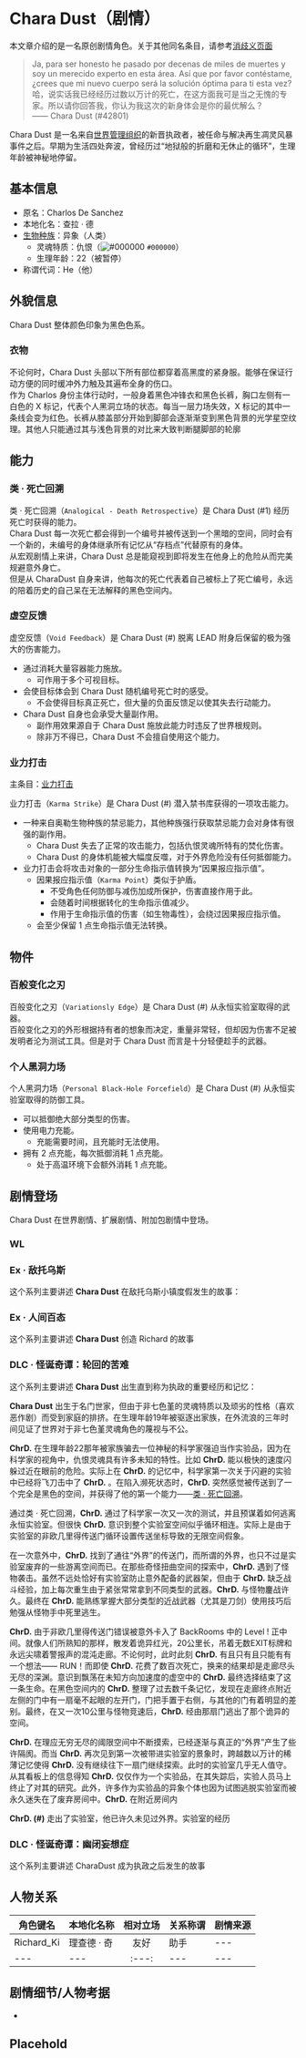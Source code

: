 # Chara Dust（剧情）

本文章介绍的是一名原创剧情角色。关于其他同名条目，请参考[消歧义页面](../Disambiguation/Chara_Dust.md)  

> Ja, para ser honesto he pasado por decenas de miles de muertes y soy un merecido experto en esta área. Así que por favor contéstame, ¿crees que mi nuevo cuerpo será la solución óptima para ti esta vez?  
> 哈，说实话我已经经历过数以万计的死亡，在这方面我可是当之无愧的专家。所以请你回答我，你认为我这次的新身体会是你的最优解么？  
> —— Chara Dust (#42801)

Chara Dust 是一名来自[世界管理组织](test.md)的新晋执政者，被任命与解决再生凋灵风暴事件之后。早期为生活四处奔波，曾经历过“地狱般的折磨和无休止的循环”，生理年龄被神秘地停留。

## 基本信息
- 原名：Charlos De Sanchez  
- 本地化名：查拉 · 德  
- [生物种族](../Concept/Bioethnic.md)：异象（人类）  
  - 灵魂特质：仇恨（![#000000](https://via.placeholder.com/12/000000/000000?text=+) `#000000`）  
  - 生理年龄：22（被暂停）  
- 称谓代词：He（他）

## 外貌信息
Chara Dust 整体颜色印象为黑色色系。

### 衣物
不论何时，Chara Dust 头部以下所有部位都穿着高黑度的紧身服。能够在保证行动方便的同时缓冲外力触及其遍布全身的伤口。   
作为 Charlos 身份主体行动时，一般身着黑色冲锋衣和黑色长裤，胸口左侧有一白色的 X 标记，代表个人黑洞立场的状态。每当一层力场失效，X 标记的其中一条线会变为红色。长裤从膝盖部分开始到脚部会逐渐渐变到黑色背景的光学星空纹理。其他人只能通过其与浅色背景的对比来大致判断腿脚部的轮廓

## 能力

### 类 · 死亡回溯
类 · 死亡回溯（`Analogical - Death Retrospective`）是 Chara Dust (#1) 经历死亡时获得的能力。  
Chara Dust 每一次死亡都会得到一个编号并被传送到一个黑暗的空间，同时会有一个新的，未编号的身体继承所有记忆从“存档点”代替原有的身体。  
从宏观剧情上来讲，Chara Dust 总是能窥视到即将发生在他身上的危险从而完美规避意外身亡。  
但是从 CharaDust 自身来讲，他每次的死亡代表着自己被标上了死亡编号，永远的陪着历史的自己呆在无法解释的黑色空间内。

### 虚空反馈
虚空反馈（`Void Feedback`）是 Chara Dust (#) 脱离 LEAD 附身后保留的极为强大的伤害能力。  
- 通过消耗大量容器能力施放。
  - 可作用于多个可视目标。
- 会使目标体会到 Chara Dust 随机编号死亡时的感受。
  - 不会使得目标真正死亡，但大量的负面反馈足以使其失去行动能力。
- Chara Dust 自身也会承受大量副作用。
  - 副作用效果源自于 Chara Dust 施放此能力时违反了世界根规则。
  - 除非万不得已，Chara Dust 不会擅自使用这个能力。
### 业力打击
主条目：[业力打击](../Concept/Damage.md/#业力打击)  

业力打击（`Karma Strike`）是 Chara Dust (#) 潜入禁书库获得的一项攻击能力。  
- 一种来自奥勒生物种族的禁忌能力，其他种族强行获取禁忌能力会对身体有很强的副作用。
  - Chara Dust 失去了正常的攻击能力，包括仇恨灵魂所特有的焚化伤害。
  - Chara Dust 的身体机能被大幅度反噬，对于外界危险没有任何抵御能力。
- 业力打击会将攻击对象的一部分生命指示值转换为“因果报应指示值”。
  - 因果报应指示值（`Karma Point`）类似于护盾。
    - 不受角色任何防御与减伤加成所保护，伤害直接作用于此。
    - 会随着时间根据转化的生命指示值减少。
    - 作用于生命指示值的伤害（如生物毒性），会绕过因果报应指示值。
  - 会至少保留 1 点生命指示值无法转换。


## 物件

### 百般变化之刃
百般变化之刃（`Variationsly Edge`）是 Chara Dust (#) 从永恒实验室取得的武器。  
百般变化之刃的外形根据持有者的想象而决定，重量非常轻，但却因为伤害不足被发明者沦为测试工具。但是对于 Chara Dust 而言是十分轻便趁手的武器。

### 个人黑洞力场
个人黑洞力场（`Personal Black-Hole Forcefield`）是 Chara Dust (#) 从永恒实验室取得的防御工具。  
- 可以抵御绝大部分类型的伤害。
- 使用电力充能。
  - 充能需要时间，且充能时无法使用。
- 拥有 2 点充能，每次抵御消耗 1 点充能。
  - 处于高温环境下会额外消耗 1 点充能。

## 剧情登场
Chara Dust 在世界剧情、扩展剧情、附加包剧情中登场。

### WL

### Ex · 敌托乌斯
这个系列主要讲述 **Chara Dust** 在敌托乌斯小镇度假发生的故事：

### Ex · 人间百态
这个系列主要讲述 **Chara Dust** 创造 Richard 的故事

### DLC · 怪诞奇谭：轮回的苦难
这个系列主要讲述 **Chara Dust** 出生直到称为执政的重要经历和记忆：  

**Chara Dust** 出生于名门世家，但由于非七色堇的灵魂特质以及顽劣的性格（喜欢恶作剧）而受到家庭的排挤。在生理年龄19年被驱逐出家族，在外流浪的三年时间见证了世界对于非七色堇灵魂角色的蔑视与不公。  

**ChrD.** 在生理年龄22那年被家族骗去一位神秘的科学家强迫当作实验品，因为在科学家的视角中，仇恨灵魂具有许多未知的特性。比如 **ChrD.** 能以极快的速度闪躲过近在眼前的危险。实际上在 **ChrD.** 的记忆中，科学家第一次关于闪避的实验中已经将飞刀击中了 **ChrD.** 。在陷入濒死状态时，**ChrD.** 突然感觉被传送到了一个完全是黑色的空间，并获得了他的第一个能力——[类 · 死亡回溯](#类--死亡回溯)。  

通过类 · 死亡回溯，**ChrD.** 通过了科学家一次又一次的测试，并且预谋着如何逃离永恒实验室。但很快 **ChrD.** 意识到整个实验室空间似乎循环相连。实际上是由于实验室的非欧几里得传送门循环设置传送坐标导致的无限空间假象。  

在一次意外中，**ChrD.** 找到了通往“外界”的传送门，而所谓的外界，也只不过是实验室废弃的一些游离空间而已。在那些奇怪扭曲空间的探索中，**ChrD.** 遇到了怪物袭击。虽然不远处恰好有实验室防止意外配备的武器架，但由于 **ChrD.** 缺乏战斗经验，加上每次重生由于紧张常常拿到不同类型的武器。**ChrD.** 与怪物鏖战许久。最终在 **ChrD.** 能熟练掌握大部分类型的近战武器（尤其是刀剑）使用技巧后勉强从怪物手中死里逃生。

**ChrD.** 由于非欧几里得传送门错误被意外卡入了 BackRooms 中的 Level ! 正中间。就像人们所熟知的那样，散发着诡异红光，20公里长，吊着无数EXIT标牌和永远尖啸着警报声的混沌走廊。不论何时，此时此刻 **ChrD.** 有且只有且只能有有一个想法—— RUN！而即使 **ChrD.** 花费了数百次死亡，换来的结果却是走廊尽头无尽的深渊。意识到飘荡在未知方向加速度的虚空中的 **ChrD.** 最终选择结束了这一条生命。在黑色空间内的 **ChrD.** 整理了过去数千条记忆，发现在走廊终点附近左侧的门中有一扇毫不起眼的左开门，门把手置于右侧，与其他的门有着明显的差别。最终，在又一次10公里与怪物竞速后，**ChrD.** 经由那扇门逃出了那个诡异的空间。  

**ChrD.** 在理应无穷无尽的阈限空间中不断摸索，已经逐渐与真正的“外界”产生了些许隔阂。而当 **ChrD.** 再次见到第一次被带进实验室的景象时，跨越数以万计的稀薄记忆使得 **ChrD.** 没有继续往下一扇门继续探索。此时的实验室几乎无人值守。从其看板上的信息得知 **ChrD.** 仅仅作为一个实验品，在其失踪后，实验人员马上终止了对其的研究。此外，许多作为实验品的异象个体也因为试图逃脱实验室而被永久迷失在了废弃房间中。**ChrD.** 在附近房间内  

**ChrD. (#)** 走出了实验室，他已许久未见过外界。实验室的经历
### DLC · 怪诞奇谭：幽闭妄想症
这个系列主要讲述 CharaDust 成为执政之后发生的故事

## 人物关系
|角色键名|本地化名称|相对立场|关系称谓|剧情来源|
|---|---|:---:|---|---|
|Richard_Ki|理查德 · 奇|友好|助手|---|
|---|---|:---:|---|---|

## 剧情细节/人物考据
- 

## Placehold
